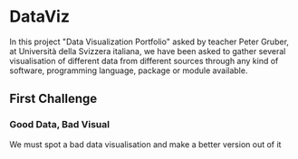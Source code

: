 # DataViz

In this project "Data Visualization Portfolio" asked by teacher Peter Gruber, at Università 
della Svizzera italiana, we have been asked to gather several visualisation of different 
data from different sources through any kind of software, programming language, package or 
module available.

## First Challenge
### Good Data, Bad Visual
We must spot a bad data visualisation and make a better version out of it

